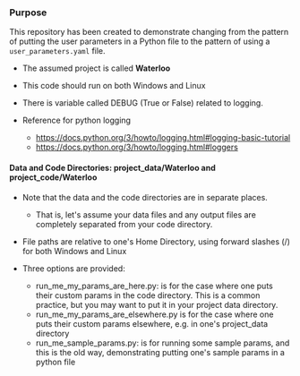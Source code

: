 ### Purpose
This repository has been created to demonstrate changing from the pattern of putting the user parameters in a Python file to the pattern of using a `user_parameters.yaml` file.

* The assumed project is called **Waterloo**
* This code should run on both Windows and Linux
* There is variable called DEBUG (True or False) related to logging.
* Reference for python logging

    * https://docs.python.org/3/howto/logging.html#logging-basic-tutorial
    * https://docs.python.org/3/howto/logging.html#loggers 

#### Data and Code Directories: project_data/Waterloo and project_code/Waterloo
* Note that the data and the code directories are in separate places.

    * That is, let's assume your data files and any output files are completely separated from your code directory.

* File paths are relative to one's Home Directory, using forward slashes (/) for both Windows and Linux
* Three options are provided:

    * run_me_my_params_are_here.py: is for the case where one puts their custom params in the code directory. This is a common practice, but you may want to put it in your project data directory.
    * run_me_my_params_are_elsewhere.py is for the case where one puts their custom params elsewhere, e.g. in one's project_data directory
    * run_me_sample_params.py: is for running some sample params, and this is the old way, demonstrating putting one's sample params in a python file
